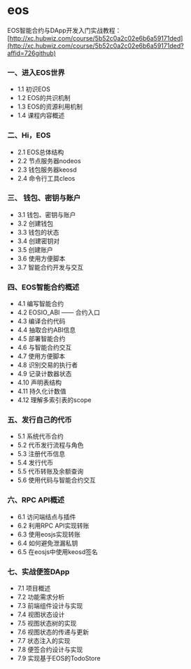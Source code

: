 # eos
EOS智能合约与DApp开发入门实战教程：[http://xc.hubwiz.com/course/5b52c0a2c02e6b6a59171ded](http://xc.hubwiz.com/course/5b52c0a2c02e6b6a59171ded?affid=726github)

### 一、进入EOS世界
* 1.1 初识EOS
* 1.2 EOS的共识机制
* 1.3 EOS的资源利用机制
* 1.4 课程内容概述
### 二、Hi，EOS
* 2.1 EOS总体结构
* 2.2 节点服务器nodeos
* 2.3 钱包服务器keosd
* 2.4 命令行工具cleos
### 三、 钱包、密钥与账户
* 3.1 钱包、密钥与账户
* 3.2 创建钱包
* 3.3 钱包的状态
* 3.4 创建密钥对
* 3.5 创建账户
* 3.6 使用方便脚本
* 3.7 智能合约开发与交互
###  四、EOS智能合约概述
* 4.1 编写智能合约
* 4.2 EOSIO_ABI —— 合约入口
* 4.3 编译合约代码
* 4.4 抽取合约ABI信息
* 4.5 部署智能合约
* 4.6 与智能合约交互
* 4.7 使用方便脚本
* 4.8 识别交易的执行者
* 4.9 记录计数器状态
* 4.10 声明表结构
* 4.11 持久化计数值
* 4.12 理解多索引表的scope
###  五、发行自己的代币
* 5.1 系统代币合约
* 5.2 代币发行流程与角色
* 5.3 注册代币信息
* 5.4 发行代币
* 5.5 代币转账及余额查询
* 5.6 使用代码与智能合约交互
###  六、RPC API概述
* 6.1 访问端结点与插件
* 6.2 利用RPC API实现转账
* 6.3 使用eosjs实现转账
* 6.4 如何避免泄漏私钥
* 6.5 在eosjs中使用keosd签名
###  七、实战便签DApp
* 7.1 项目概述
* 7.2 功能需求分析
* 7.3 前端组件设计与实现
* 7.4 视图状态设计
* 7.5 视图状态树的实现
* 7.6 视图状态的传递与更新
* 7.7 状态注入的实现
* 7.8 便签合约设计与实现
* 7.9 实现基于EOS的TodoStore
